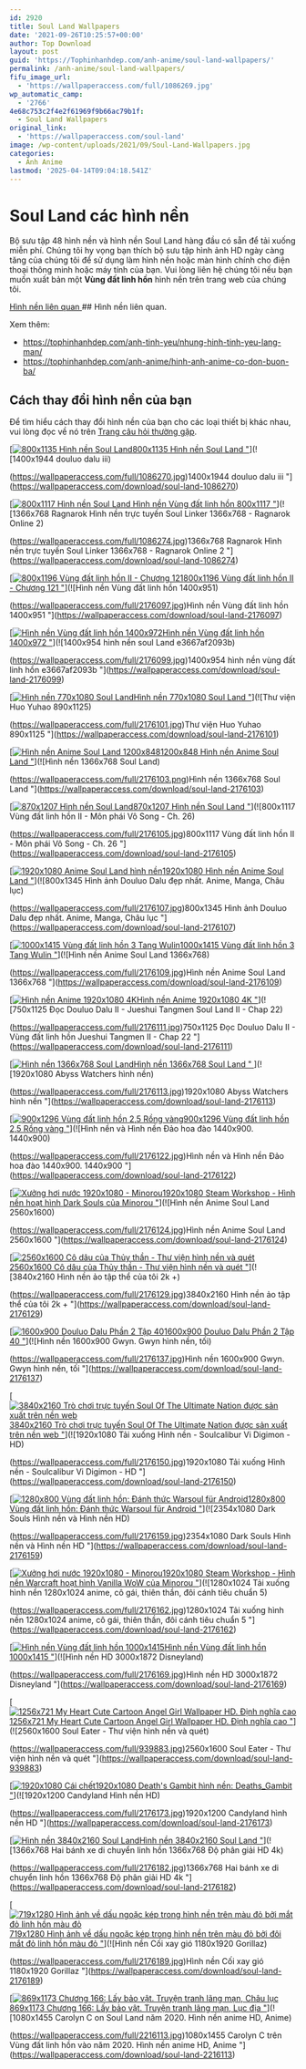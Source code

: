 ```yaml
---
id: 2920
title: Soul Land Wallpapers
date: '2021-09-26T10:25:57+00:00'
author: Top Download
layout: post
guid: 'https://Tophinhanhdep.com/anh-anime/soul-land-wallpapers/'
permalink: /anh-anime/soul-land-wallpapers/
fifu_image_url:
  - 'https://wallpaperaccess.com/full/1086269.jpg'
wp_automatic_camp:
  - '2766'
4e68c753c2f4e2f61969f9b66ac79b1f:
  - Soul Land Wallpapers
original_link:
  - 'https://wallpaperaccess.com/soul-land'
image: /wp-content/uploads/2021/09/Soul-Land-Wallpapers.jpg
categories:
  - Ảnh Anime
lastmod: '2025-04-14T09:04:18.541Z'
---
```

# Soul Land các hình nền

Bộ sưu tập 48 hình nền và hình nền Soul Land hàng đầu có sẵn để tải xuống miễn phí. Chúng tôi hy vọng bạn thích bộ sưu tập hình ảnh HD ngày càng tăng của chúng tôi để sử dụng làm hình nền hoặc màn hình chính cho điện thoại thông minh hoặc máy tính của bạn. Vui lòng liên hệ chúng tôi nếu bạn muốn xuất bản một **Vùng đất linh hồn** hình nền trên trang web của chúng tôi.

[Hình nền liên quan ](#related) ## Hình nền liên quan.

   
 Xem thêm:

   
- <https://tophinhanhdep.com/anh-tinh-yeu/nhung-hinh-tinh-yeu-lang-man/>
- <https://tophinhanhdep.com/anh-anime/hinh-anh-anime-co-don-buon-ba/>

## Cách thay đổi hình nền của bạn

Để tìm hiểu cách thay đổi hình nền của bạn cho các loại thiết bị khác nhau, vui lòng đọc về nó trên [Trang câu hỏi thường gặp](https://tophinhanhdep.com/faq/).

  
[[![800x1135 Hình nền Soul Land](https://wallpaperaccess.com/full/1086269.jpg)800x1135 Hình nền Soul Land "](https://wallpaperaccess.com/download/soul-land-1086269)](![1400x1944 douluo dalu iii)

(https://wallpaperaccess.com/full/1086270.jpg)1400x1944 douluo dalu iii "](https://wallpaperaccess.com/download/soul-land-1086270)

[[![800x1117 Hình nền Soul Land](https://wallpaperaccess.com/full/1086273.jpg) Hình nền Vùng đất linh hồn 800x1117 "](https://wallpaperaccess.com/download/soul-land-1086273)](![1366x768 Ragnarok Hình nền trực tuyến Soul Linker 1366x768 - Ragnarok Online 2)

(https://wallpaperaccess.com/full/1086274.jpg)1366x768 Ragnarok Hình nền trực tuyến Soul Linker 1366x768 - Ragnarok Online 2 "](https://wallpaperaccess.com/download/soul-land-1086274)

[[![800x1196 Vùng đất linh hồn II - Chương 121](https://wallpaperaccess.com/full/1086277.jpg)800x1196 Vùng đất linh hồn II - Chương 121 "](https://wallpaperaccess.com/download/soul-land-1086277)](![Hình nền Vùng đất linh hồn 1400x951)

(https://wallpaperaccess.com/full/2176097.jpg)Hình nền Vùng đất linh hồn 1400x951 "](https://wallpaperaccess.com/download/soul-land-2176097)

[[![Hình nền Vùng đất linh hồn 1400x972](https://wallpaperaccess.com/full/2176098.jpg)Hình nền Vùng đất linh hồn 1400x972 "](https://wallpaperaccess.com/download/soul-land-2176098)](![1400x954 hình nền soul Land e3667af2093b)

(https://wallpaperaccess.com/full/2176099.jpg)1400x954 hình nền vùng đất linh hồn e3667af2093b "](https://wallpaperaccess.com/download/soul-land-2176099)

[[![Hình nền 770x1080 Soul Land](https://wallpaperaccess.com/full/2176100.jpg)Hình nền 770x1080 Soul Land "](https://wallpaperaccess.com/download/soul-land-2176100)](![Thư viện Huo Yuhao 890x1125)

(https://wallpaperaccess.com/full/2176101.jpg)Thư viện Huo Yuhao 890x1125 "](https://wallpaperaccess.com/download/soul-land-2176101)

[[![Hình nền Anime Soul Land 1200x848](https://wallpaperaccess.com/full/2176102.jpg)1200x848 Hình nền Anime Soul Land "](https://wallpaperaccess.com/download/soul-land-2176102)](![Hình nền 1366x768 Soul Land)

(https://wallpaperaccess.com/full/2176103.png)Hình nền 1366x768 Soul Land "](https://wallpaperaccess.com/download/soul-land-2176103)

[[![870x1207 Hình nền Soul Land](https://wallpaperaccess.com/full/2176104.jpg)870x1207 Hình nền Soul Land "](https://wallpaperaccess.com/download/soul-land-2176104)](![800x1117 Vùng đất linh hồn II - Môn phái Vô Song - Ch.  26)

(https://wallpaperaccess.com/full/2176105.jpg)800x1117 Vùng đất linh hồn II - Môn phái Vô Song - Ch. 26 "](https://wallpaperaccess.com/download/soul-land-2176105)

[[![1920x1080 Anime Soul Land hình nền](https://wallpaperaccess.com/full/2176106.jpg)1920x1080 Hình nền Anime Soul Land "](https://wallpaperaccess.com/download/soul-land-2176106)](![800x1345 Hình ảnh Douluo Dalu đẹp nhất.  Anime, Manga, Châu lục)

(https://wallpaperaccess.com/full/2176107.jpg)800x1345 Hình ảnh Douluo Dalu đẹp nhất. Anime, Manga, Châu lục "](https://wallpaperaccess.com/download/soul-land-2176107)

[[![1000x1415 Vùng đất linh hồn 3 Tang Wulin](https://wallpaperaccess.com/full/2176108.jpg)1000x1415 Vùng đất linh hồn 3 Tang Wulin "](https://wallpaperaccess.com/download/soul-land-2176108)](![Hình nền Anime Soul Land 1366x768)

(https://wallpaperaccess.com/full/2176109.jpg)Hình nền Anime Soul Land 1366x768 "](https://wallpaperaccess.com/download/soul-land-2176109)

[[![Hình nền Anime 1920x1080 4K](https://wallpaperaccess.com/full/2176110.jpg)Hình nền Anime 1920x1080 4K "](https://wallpaperaccess.com/download/soul-land-2176110)](![750x1125 Đọc Douluo Dalu II - Jueshui Tangmen Soul Land II - Chap 22)

(https://wallpaperaccess.com/full/2176111.jpg)750x1125 Đọc Douluo Dalu II - Vùng đất linh hồn Jueshui Tangmen II - Chap 22 "](https://wallpaperaccess.com/download/soul-land-2176111)

[[![Hình nền 1366x768 Soul Land](https://wallpaperaccess.com/full/2176112.png)Hình nền 1366x768 Soul Land " ](https://wallpaperaccess.com/download/soul-land-2176112)](![1920x1080 Abyss Watchers hình nền)

(https://wallpaperaccess.com/full/2176113.jpg)1920x1080 Abyss Watchers hình nền "](https://wallpaperaccess.com/download/soul-land-2176113)

[[![900x1296 Vùng đất linh hồn 2,5 Rồng vàng](https://wallpaperaccess.com/full/2176121.jpg)900x1296 Vùng đất linh hồn 2,5 Rồng vàng "](https://wallpaperaccess.com/download/soul-land-2176121)](![Hình nền và Hình nền Đảo hoa đào 1440x900.  1440x900)

(https://wallpaperaccess.com/full/2176122.jpg)Hình nền và Hình nền Đảo hoa đào 1440x900. 1440x900 "](https://wallpaperaccess.com/download/soul-land-2176122)

[[![Xưởng hơi nước 1920x1080 - Minorou](https://wallpaperaccess.com/full/2054982.jpg)1920x1080 Steam Workshop - Hình nền hoạt hình Dark Souls của Minorou "](https://wallpaperaccess.com/download/soul-land-2054982)](![Hình nền Anime Soul Land 2560x1600)

(https://wallpaperaccess.com/full/2176124.jpg)Hình nền Anime Soul Land 2560x1600 "](https://wallpaperaccess.com/download/soul-land-2176124)

[[![2560x1600 Cô dâu của Thủy thần - Thư viện hình nền và quét](https://wallpaperaccess.com/full/2176126.jpg) 2560x1600 Cô dâu của Thủy thần - Thư viện hình nền và quét "](https://wallpaperaccess.com/download/soul-land-2176126)](![3840x2160 Hình nền ảo tập thể của tôi 2k +)

(https://wallpaperaccess.com/full/2176129.jpg)3840x2160 Hình nền ảo tập thể của tôi 2k + "](https://wallpaperaccess.com/download/soul-land-2176129)

[[![1600x900 Douluo Dalu Phần 2 Tập 40](https://wallpaperaccess.com/full/2176136.png)1600x900 Douluo Dalu Phần 2 Tập 40 "](https://wallpaperaccess.com/download/soul-land-2176136)](![Hình nền 1600x900 Gwyn.  Gwyn hình nền, tối)

(https://wallpaperaccess.com/full/2176137.jpg)Hình nền 1600x900 Gwyn. Gwyn hình nền, tối "](https://wallpaperaccess.com/download/soul-land-2176137)

[[![3840x2160 Trò chơi trực tuyến Soul Of The Ultimate Nation được sản xuất trên nền web](https://wallpaperaccess.com/full/2176138.jpg)3840x2160 Trò chơi trực tuyến Soul Of The Ultimate Nation được sản xuất trên nền web "](https://wallpaperaccess.com/download/soul-land-2176138)](![1920x1080 Tải xuống Hình nền - Soulcalibur Vi Digimon - HD)

(https://wallpaperaccess.com/full/2176150.jpg)1920x1080 Tải xuống Hình nền - Soulcalibur Vi Digimon - HD "](https://wallpaperaccess.com/download/soul-land-2176150)

[[![1280x800 Vùng đất linh hồn: Đánh thức Warsoul für Android](https://wallpaperaccess.com/full/2176156.jpg)1280x800 Vùng đất linh hồn: Đánh thức Warsoul für Android "](https://wallpaperaccess.com/download/soul-land-2176156)](![2354x1080 Dark Souls Hình nền và Hình nền HD)

(https://wallpaperaccess.com/full/2176159.jpg)2354x1080 Dark Souls Hình nền và Hình nền HD "](https://wallpaperaccess.com/download/soul-land-2176159)

[[![Xưởng hơi nước 1920x1080 - Minorou](https://wallpaperaccess.com/full/1343258.png)1920x1080 Steam Workshop - Hình nền Warcraft hoạt hình Vanilla WoW của Minorou "](https://wallpaperaccess.com/download/soul-land-1343258)](![1280x1024 Tải xuống hình nền 1280x1024 anime, cô gái, thiên thần, đôi cánh tiêu chuẩn 5)

(https://wallpaperaccess.com/full/2176162.jpg)1280x1024 Tải xuống hình nền 1280x1024 anime, cô gái, thiên thần, đôi cánh tiêu chuẩn 5 "](https://wallpaperaccess.com/download/soul-land-2176162)

[[![Hình nền Vùng đất linh hồn 1000x1415](https://wallpaperaccess.com/full/2176165.jpg)Hình nền Vùng đất linh hồn 1000x1415 "](https://wallpaperaccess.com/download/soul-land-2176165)](![Hình nền HD 3000x1872 Disneyland)

(https://wallpaperaccess.com/full/2176169.jpg)Hình nền HD 3000x1872 Disneyland "](https://wallpaperaccess.com/download/soul-land-2176169)

[[![1256x721 My Heart Cute Cartoon Angel Girl Wallpaper HD.  Định nghĩa cao](https://wallpaperaccess.com/full/2176170.jpg)1256x721 My Heart Cute Cartoon Angel Girl Wallpaper HD. Định nghĩa cao "](https://wallpaperaccess.com/download/soul-land-2176170)](![2560x1600 Soul Eater - Thư viện hình nền và quét)

(https://wallpaperaccess.com/full/939883.jpg)2560x1600 Soul Eater - Thư viện hình nền và quét "](https://wallpaperaccess.com/download/soul-land-939883)

[[![1920x1080 Cái chết](https://wallpaperaccess.com/full/1689649.jpg)1920x1080 Death's Gambit hình nền: Deaths\_Gambit "](https://wallpaperaccess.com/download/soul-land-1689649)](![1920x1200 Candyland Hình nền HD)

(https://wallpaperaccess.com/full/2176173.jpg)1920x1200 Candyland hình nền HD "](https://wallpaperaccess.com/download/soul-land-2176173)

[[![Hình nền 3840x2160 Soul Land](https://wallpaperaccess.com/full/2176176.jpg)Hình nền 3840x2160 Soul Land "](https://wallpaperaccess.com/download/soul-land-2176176)](![1366x768 Hai bánh xe di chuyển linh hồn 1366x768 Độ phân giải HD 4k)

(https://wallpaperaccess.com/full/2176182.jpg)1366x768 Hai bánh xe di chuyển linh hồn 1366x768 Độ phân giải HD 4k "](https://wallpaperaccess.com/download/soul-land-2176182)

[[![719x1280 Hình ảnh về dấu ngoặc kép trong hình nền trên màu đỏ bởi mắt đỏ linh hồn màu đỏ](https://wallpaperaccess.com/full/2176185.jpg)719x1280 Hình ảnh về dấu ngoặc kép trong hình nền trên màu đỏ bởi đôi mắt đỏ linh hồn màu đỏ "](https://wallpaperaccess.com/download/soul-land-2176185)](![Hình nền Cối xay gió 1180x1920 Gorillaz)

(https://wallpaperaccess.com/full/2176189.jpg)Hình nền Cối xay gió 1180x1920 Gorillaz "](https://wallpaperaccess.com/download/soul-land-2176189)

[[![869x1173 Chương 166: Lấy bảo vật.  Truyện tranh lãng mạn, Châu lục](https://wallpaperaccess.com/full/2216110.jpg)869x1173 Chương 166: Lấy bảo vật. Truyện tranh lãng mạn, Lục địa "](https://wallpaperaccess.com/download/soul-land-2216110)](![1080x1455 Carolyn C on Soul Land năm 2020. Hình nền anime HD, Anime)

(https://wallpaperaccess.com/full/2216113.jpg)1080x1455 Carolyn C trên Vùng đất linh hồn vào năm 2020. Hình nền anime HD, Anime "](https://wallpaperaccess.com/download/soul-land-2216113)
